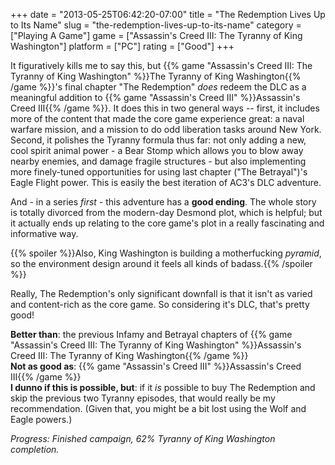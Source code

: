 +++
date = "2013-05-25T06:42:20-07:00"
title = "The Redemption Lives Up to Its Name"
slug = "the-redemption-lives-up-to-its-name"
category = ["Playing A Game"]
game = ["Assassin's Creed III: The Tyranny of King Washington"]
platform = ["PC"]
rating = ["Good"]
+++

It figuratively kills me to say this, but {{% game "Assassin's Creed III: The Tyranny of King Washington" %}}The Tyranny of King Washington{{% /game %}}'s final chapter "The Redemption" <i>does</i> redeem the DLC as a meaningful addition to {{% game "Assassin's Creed III" %}}Assassin's Creed III{{% /game %}}.  It does this in two general ways -- first, it includes more of the content that made the core game experience great: a naval warfare mission, and a mission to do odd liberation tasks around New York.  Second, it polishes the Tyranny formula thus far: not only adding a new, cool spirit animal power - a Bear Stomp which allows you to blow away nearby enemies, and damage fragile structures - but also implementing more finely-tuned opportunities for using last chapter ("The Betrayal")'s Eagle Flight power.  This is easily the best iteration of AC3's DLC adventure.

And - in a series <i>first</i> - this adventure has a <b>good ending</b>.  The whole story is totally divorced from the modern-day Desmond plot, which is helpful; but it actually ends up relating to the core game's plot in a really fascinating and informative way.

{{% spoiler %}}Also, King Washington is building a motherfucking <i>pyramid</i>, so the environment design around it feels all kinds of badass.{{% /spoiler %}}

Really, The Redemption's only significant downfall is that it isn't as varied and content-rich as the core game.  So considering it's DLC, that's pretty good!

<b>Better than</b>: the previous Infamy and Betrayal chapters of {{% game "Assassin's Creed III: The Tyranny of King Washington" %}}Assassin's Creed III: The Tyranny of King Washington{{% /game %}}  
<b>Not as good as</b>: {{% game "Assassin's Creed III" %}}Assassin's Creed III{{% /game %}}  
<b>I dunno if this is possible, but</b>: if it <i>is</i> possible to buy The Redemption and skip the previous two Tyranny episodes, that would really be my recommendation.  (Given that, you might be a bit lost using the Wolf and Eagle powers.)

<i>Progress: Finished campaign, 62% Tyranny of King Washington completion.</i>
